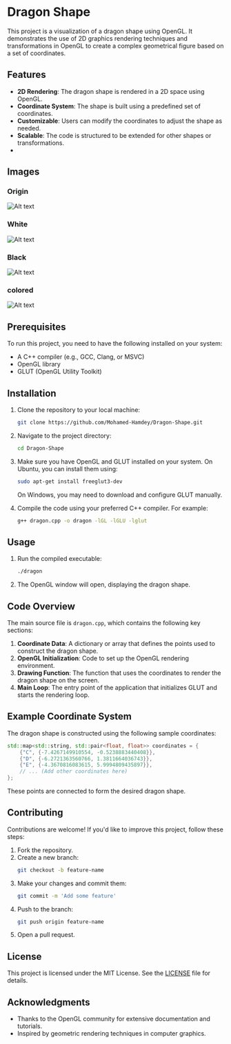 # Dragon Shape

This project is a visualization of a dragon shape using OpenGL. It demonstrates the use of 2D graphics rendering techniques and transformations in OpenGL to create a complex geometrical figure based on a set of coordinates.

## Features
- **2D Rendering**: The dragon shape is rendered in a 2D space using OpenGL.
- **Coordinate System**: The shape is built using a predefined set of coordinates.
- **Customizable**: Users can modify the coordinates to adjust the shape as needed.
- **Scalable**: The code is structured to be extended for other shapes or transformations.
- 
## Images
### Origin
![Alt text](https://github.com/Mohamed-Hamdey/Dragon-Shape/blob/main/Origin.jpeg)
### White 
![Alt text](https://github.com/Mohamed-Hamdey/Dragon-Shape/blob/main/Light.png)
### Black
![Alt text](https://github.com/Mohamed-Hamdey/Dragon-Shape/blob/main/Dark.png)
### colored
![Alt text](https://github.com/Mohamed-Hamdey/Dragon-Shape/blob/main/colored.png)


## Prerequisites
To run this project, you need to have the following installed on your system:

- A C++ compiler (e.g., GCC, Clang, or MSVC)
- OpenGL library
- GLUT (OpenGL Utility Toolkit)

## Installation

1. Clone the repository to your local machine:
   ```bash
   git clone https://github.com/Mohamed-Hamdey/Dragon-Shape.git
   ```

2. Navigate to the project directory:
   ```bash
   cd Dragon-Shape
   ```

3. Make sure you have OpenGL and GLUT installed on your system. On Ubuntu, you can install them using:
   ```bash
   sudo apt-get install freeglut3-dev
   ```

   On Windows, you may need to download and configure GLUT manually.

4. Compile the code using your preferred C++ compiler. For example:
   ```bash
   g++ dragon.cpp -o dragon -lGL -lGLU -lglut
   ```

## Usage

1. Run the compiled executable:
   ```bash
   ./dragon
   ```

2. The OpenGL window will open, displaying the dragon shape.

## Code Overview

The main source file is `dragon.cpp`, which contains the following key sections:

1. **Coordinate Data**: A dictionary or array that defines the points used to construct the dragon shape.
2. **OpenGL Initialization**: Code to set up the OpenGL rendering environment.
3. **Drawing Function**: The function that uses the coordinates to render the dragon shape on the screen.
4. **Main Loop**: The entry point of the application that initializes GLUT and starts the rendering loop.

## Example Coordinate System
The dragon shape is constructed using the following sample coordinates:

```cpp
std::map<std::string, std::pair<float, float>> coordinates = {
    {"C", {-7.4267149910554, -0.5238883440408}},
    {"D", {-6.2721363560766, 1.3811664036743}},
    {"E", {-4.3670816083615, 5.9994809435897}},
    // ... (Add other coordinates here)
};
```

These points are connected to form the desired dragon shape.

## Contributing

Contributions are welcome! If you'd like to improve this project, follow these steps:

1. Fork the repository.
2. Create a new branch:
   ```bash
   git checkout -b feature-name
   ```
3. Make your changes and commit them:
   ```bash
   git commit -m 'Add some feature'
   ```
4. Push to the branch:
   ```bash
   git push origin feature-name
   ```
5. Open a pull request.

## License

This project is licensed under the MIT License. See the [LICENSE](LICENSE) file for details.

## Acknowledgments

- Thanks to the OpenGL community for extensive documentation and tutorials.
- Inspired by geometric rendering techniques in computer graphics.